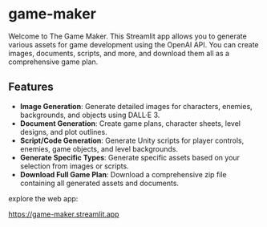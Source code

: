 # game-maker

Welcome to The Game Maker. This Streamlit app allows you to generate various assets for game development using the OpenAI API. You can create images, documents, scripts, and more, and download them all as a comprehensive game plan.

## Features

- **Image Generation**: Generate detailed images for characters, enemies, backgrounds, and objects using DALL·E 3.
- **Document Generation**: Create game plans, character sheets, level designs, and plot outlines.
- **Script/Code Generation**: Generate Unity scripts for player controls, enemies, game objects, and level backgrounds.
- **Generate Specific Types**: Generate specific assets based on your selection from images or scripts.
- **Download Full Game Plan**: Download a comprehensive zip file containing all generated assets and documents.


explore the web app:

https://game-maker.streamlit.app

